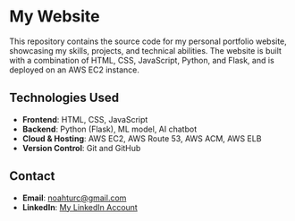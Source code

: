 # My Website
This repository contains the source code for my personal portfolio website, showcasing my skills, projects, and technical abilities. The website is built with a combination of HTML, CSS, JavaScript, Python, and Flask, and is deployed on an AWS EC2 instance.

## Technologies Used
* **Frontend**: HTML, CSS, JavaScript
* **Backend**: Python (Flask), ML model, AI chatbot
* **Cloud & Hosting**: AWS EC2, AWS Route 53, AWS ACM, AWS ELB
* **Version Control**: Git and GitHub

## Contact
* **Email**: noahturc@gmail.com
* **LinkedIn**: [My LinkedIn Account](https://www.linkedin.com/in/noah-turcas-78305327a/?trk=opento_sprofile_topcard)